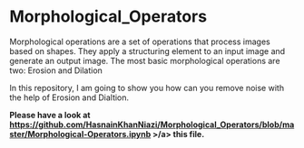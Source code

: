 # Morphological_Operators

Morphological operations are a set of operations that process images based on shapes. They apply a structuring element to an input image and generate an output image. The most basic morphological operations are two: Erosion and Dilation

In this repository, I am going to show you how can you remove noise with the help of Erosion and Dialtion.

<b> Please have a look at <a> https://github.com/HasnainKhanNiazi/Morphological_Operators/blob/master/Morphological-Operators.ipynb >/a> this file.
